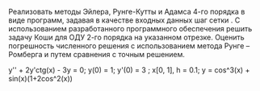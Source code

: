 Реализовать методы Эйлера, Рунге-Кутты и Адамса 4-го порядка в виде программ, 
задавая в качестве входных данных шаг сетки . 
С использованием разработанного программного обеспечения решить задачу Коши для ОДУ 2-го порядка на указанном отрезке. 
Оценить погрешность численного решения с использованием метода Рунге – Ромберга и путем сравнения с точным решением. 

y'' + 2y'ctg(x) - 3y = 0; y(0) = 1; y'(0) = 3 ; x[0, 1], h = 0.1; y = cos^3(x) + sin(x)(1+2cos^2(x))
